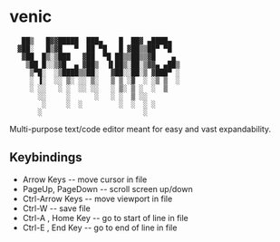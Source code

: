 # venic
```
   ██▒   █▓▓█████  ███▄    █  ██▓ ▄████▄  
  ▓██░   █▒▓█   ▀  ██ ▀█   █ ▓██▒▒██▀ ▀█  
   ▓██  █▒░▒███   ▓██  ▀█ ██▒▒██▒▒▓█    ▄ 
    ▒██ █░░▒▓█  ▄ ▓██▒  ▐▌██▒░██░▒▓▓▄ ▄██▒
     ▒▀█░  ░▒████▒▒██░   ▓██░░██░▒ ▓███▀ ░
     ░ ▐░  ░░ ▒░ ░░ ▒░   ▒ ▒ ░▓  ░ ░▒ ▒  ░
     ░ ░░   ░ ░  ░░ ░░   ░ ▒░ ▒ ░  ░  ▒   
       ░░     ░      ░   ░ ░  ▒ ░░        
        ░     ░  ░         ░  ░  ░ ░      
       ░                         ░        
```
Multi-purpose text/code editor meant for easy and vast expandability.

## Keybindings

 - Arrow Keys -- move cursor in file
 - PageUp, PageDown -- scroll screen up/down
 - Ctrl-Arrow Keys -- move viewport in file
 - Ctrl-W -- save file
 - Ctrl-A , Home Key -- go to start of line in file
 - Ctrl-E , End Key -- go to end of line in file

